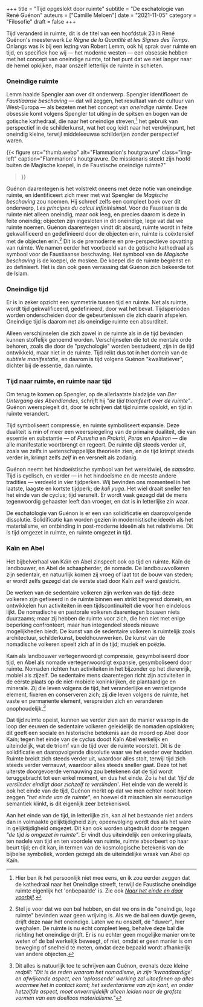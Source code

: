 +++
title    = "Tijd opgeslokt door ruimte"
subtitle = "De eschatologie van René Guénon"
auteurs  = ["Camille Meloen"]
date     = "2021-11-05"
category = "Filosofie"
draft    = false
+++

Tijd veranderd in ruimte, dit is de titel van een hoofdstuk 23 in René Guénon's meesterwerk _Le Règne de la Quantité et les Signes des Temps_. Onlangs was ik bij een lezing van Robert Lemm, ook hij sprak over ruimte en tijd, en specifiek hoe wij — het moderne westen — een obsessie hebben met het concept van oneindige ruimte, tot het punt dat we niet langer naar de hemel opkijken, maar onszelf letterlijk de ruimte in schieten.


### Oneindige ruimte

Lemm haalde Spengler aan over dit onderwerp. Spengler identificeert de _Faustiaanse beschaving_ — dat wil zeggen, het resultaat van de cultuur van West-Europa — als bezeten met het concept van _oneindige ruimte_. Deze obsessie komt volgens Spengler tot uiting in de spitsen en bogen van de gotische kathedraal, die naar het oneindige streven,[^1] het gebruik van perspectief in de schilderkunst, wat het oog leidt naar het verdwijnpunt, het oneindig kleine, terwijl middeleeuwse schilderijen zonder perspectief waren.

{{< figure
	src="thumb.webp"
	alt="Flammarion's houtgravure"
	class="img-left"
	caption="Flammarion's houtgravure. De missionaris steekt zijn hoofd buiten de Magische koepel, in de Faustische oneindige ruimte?"
>}}

Guénon daarentegen is het volstrekt oneens met deze notie van oneindige ruimte, en identificeert zich meer met wat Spengler de _Magische beschaving_ zou noemen. Hij schreef zelfs een compleet boek over dit onderwerp, _Les principes du calcul infinitésimal_. Voor de Faustiaan is de ruimte niet alleen oneindig, maar ook leeg, en precies daarom is deze in feite oneindig; objecten zijn ingesloten in dit oneindige, lege vat dat we ruimte noemen. Guénon daarentegen vindt dit absurd, ruimte wordt in feite gekwalificeerd en gedefinieerd door de objecten erin, ruimte is coëxtensief met de objecten erin.[^2] Dit is de premoderne en pre-perspectieve opvatting van ruimte. We namen eerder het voorbeeld van de gotische kathedraal als symbool voor de Faustiaanse beschaving. Het symbool van de _Magische beschaving_ is de koepel, de moskee. De koepel die de ruimte begrenst en zo definieert. Het is dan ook geen verrassing dat Guénon zich bekeerde tot de Islam.


### Oneindige tijd

Er is in zeker opzicht een symmetrie tussen tijd en ruimte. Net als ruimte, wordt tijd gekwalificeerd, gedefinieerd, door wat het bevat. Tijdsperioden worden onderscheiden door de gebeurtenissen die zich daarin afspelen. Oneindige tijd is daarom net als oneindige ruimte een absurditeit.

Alleen verschijnselen die zich zowel in de ruimte als in de tijd bevinden kunnen stoffelijk genoemd worden. Verschijnselen die tot de mentale orde behoren, zoals die door de "psychologie" worden bestudeerd, zijn in de tijd ontwikkeld, maar niet in de ruimte. Tijd reikt dus tot in het domein van de _subtiele manifestatie_, en daarom is tijd volgens Guénon "kwalitatiever", dichter bij de essentie, dan ruimte.


### Tijd naar ruimte, en ruimte naar tijd

Om terug te komen op Spengler, op de allerlaatste bladzijde van _Der Untergang des Abendlandes_, schrijft hij _"de tijd triomfeert over de ruimte"_. Guénon weerspiegelt dit, door te schrijven dat tijd ruimte opslokt, en tijd in ruimte verandert.

Tijd symboliseert compressie, en ruimte symboliseert expansie. Deze dualiteit is min of meer een weerspiegeling van de primaire dualiteit, die van essentie en substantie — of _Purusha_ en _Prakriti_, _Peras_ en _Apeiron_ — die alle manifestatie voortbrengt en regeert. De ruimte dijt steeds verder uit, zoals we zelfs in wetenschappelijke theorieën zien, en de tijd krimpt steeds verder in, krimpt zelfs _zelf_ in en versnelt als zodanig.

Guénon neemt het hindoeïstische symbool van het wereldwiel, de _saṃsāra_. Tijd is cyclisch, en verder — in het hindoeïsme en de meeste andere tradities — verdeeld in vier tijdperken. Wij bevinden ons momenteel in het laatste, laagste en kortste tijdperk; de _kali yuga_. Het wiel draait sneller ten het einde van de cyclus; tijd versnelt. Er wordt vaak gezegd dat de mens tegenwoordig gehaaster leeft dan vroeger, en dat is in letterlijke zin waar.

De eschatologie van Guénon is er een van solidificatie en daaropvolgende dissolutie. Solidificatie kan worden gezien in modernistische ideeën als het materialisme, en ontbinding in post-moderne ideeën als het relativisme. Dit is tijd omgezet in ruimte, en ruimte omgezet in tijd.


### Kaïn en Abel

Het bijbelverhaal van Kaïn en Abel zinspeelt ook op tijd en ruimte. Kaïn de landbouwer, en Abel de schaapherder, de nomade. De landbouwvolkeren zijn sedentair, en natuurlijk komen zij vroeg of laat tot de bouw van steden; er wordt zelfs gezegd dat de eerste stad door Kaïn zelf werd gesticht.

De werken van de sedentaire volkeren zijn werken van de tijd: deze volkeren zijn gefixeerd in de ruimte binnen een strikt begrensd domein, en ontwikkelen hun activiteiten in een tijdscontinuïteit die voor hen eindeloos lijkt. De nomadische en pastorale volkeren daarentegen bouwen niets duurzaams; maar zij hebben de ruimte voor zich, die hen niet met enige beperking confronteert, maar hun integendeel steeds nieuwe mogelijkheden biedt. De kunst van de sedentaire volkeren is ruimtelijk zoals architectuur, schilderkunst, beeldhouwwerken. De kunst van de nomadische volkeren speelt zich af in de tijd; muziek en poëzie.

Kaïn als landbouwer vertegenwoordigt compressie, gesymboliseerd door tijd, en Abel als nomade vertegenwoordigt expansie, gesymboliseerd door ruimte. Nomaden richten hun activiteiten in het bijzonder op het dierenrijk, mobiel als zijzelf. De sedentaire mens daarentegen richt zijn activiteiten in de eerste plaats op de niet-mobiele koninkrijken, de plantaardige en minerale. Zij die leven volgens de tijd, het veranderlijke en vernietigende element, fixeren en conserveren zich; zij die leven volgens de ruimte, het vaste en permanente element, verspreiden zich en veranderen onophoudelijk.[^3]

Dat tijd ruimte opeist, kunnen we verder zien aan de manier waarop in de loop der eeuwen de sedentaire volkeren geleidelijk de nomaden opslokken; dit geeft een sociale en historische betekenis aan de moord op Abel door Kaïn; tegen het einde van de cyclus doodt Kaïn Abel werkelijk en uiteindelijk, wat de triomf van de tijd over de ruimte voorstelt. Dit is de solidificatie en daaropvolgende dissolutie waar we het eerder over hadden. Ruimte breidt zich steeds verder uit, waardoor alles stolt, terwijl tijd zich steeds verder vernauwt, waardoor alles steeds sneller gaat. Deze tot het uiterste doorgevoerde vernauwing zou betekenen dat de tijd wordt teruggebracht tot een enkel moment, en dus het einde. Zo is het dat _'tijd de verslinder eindigt door zichzelf te verslinden'_. Het einde van de wereld is ook het einde van de tijd, Guénon merkt op dat we men echter nooit horen zeggen _"het einde van de ruimte"_, en hoewel dit misschien als eenvoudige semantiek klinkt, is dit eigenlijk zeer betekenisvol.

Aan het einde van de tijd, in letterlijke zin, kan al het bestaande niet anders dan in volmaakte gelijktijdigheid zijn; opeenvolging wordt dus als het ware in gelijktijdigheid omgezet. Dit kan ook worden uitgedrukt door te zeggen _"de tijd is omgezet in ruimte"_. Er vindt dus uiteindelijk een omkering plaats, ten nadele van tijd en ten voordele van ruimte, ruimte absorbeert op haar beurt tijd; en dit kan, in termen van de kosmologische betekenis van de bijbelse symboliek, worden gezegd als de uiteindelijke wraak van Abel op Kaïn.


[^1]: Hier ben ik het persoonlijk niet mee eens, en ik zou eerder zeggen dat de kathedraal naar het Oneindige streeft, terwijl de Faustische oneindige ruimte eigenlijk het 'onbepaalde' is. Zie ook _[Naar het einde en daar voorbij!](https://reactionair.nl/artikelen/naar-het-einde-en-daar-voorbij/)_.
[^2]: Stel je voor dat we een bal hebben, en dat we ons in de "oneindige, lege ruimte" bevinden waar geen wrijving is. Als we de bal een duwtje geven, drijft deze naar het oneindige. Laten we nu onszelf, de "duwer", hier weghalen. De ruimte is nu écht compleet leeg, behalve deze bal die richting het oneindige drijft. Er is nu echter geen mogelijke manier om te weten of de bal werkelijk beweegt, of niet, omdat er geen manier is om beweging of snelheid te meten, omdat deze bepaald wordt afhankelijk van andere objecten.
[^3]: Dit alles is natuurlijk toe te schrijven aan Guénon, evenals deze kleine _redpill_: _"Dit is de reden waarom het nomadisme, in zijn 'kwaadaardige' en afwijkende aspect, een 'oplossende' werking zal uitoefenen op alles waarmee het in contact komt; het sedentarisme van zijn kant, en onder hetzelfde aspect, moet onvermijdelijk alleen leiden naar de grofste vormen van een doelloos materialisme."_
